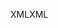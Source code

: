 <span data-ttu-id="72763-101">XML</span><span class="sxs-lookup"><span data-stu-id="72763-101">XML</span></span>